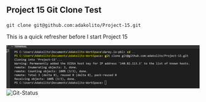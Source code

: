 ## Project 15 Git Clone Test ##

`git clone git@github.com:adakolito/Project-15.git`

This is a quick refresher before I start Project 15

![Git-Satus](./images/Git-Status.PNG)
![Git-Status](https://user-images.githubusercontent.com/10111342/186228365-77d2c2bb-01b8-4884-b65a-43769282df1b.PNG)


